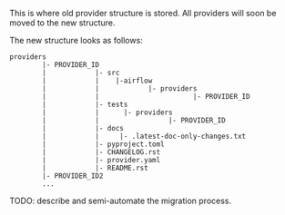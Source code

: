 <!--
 Licensed to the Apache Software Foundation (ASF) under one
 or more contributor license agreements.  See the NOTICE file
 distributed with this work for additional information
 regarding copyright ownership.  The ASF licenses this file
 to you under the Apache License, Version 2.0 (the
 "License"); you may not use this file except in compliance
 with the License.  You may obtain a copy of the License at

   http://www.apache.org/licenses/LICENSE-2.0

 Unless required by applicable law or agreed to in writing,
 software distributed under the License is distributed on an
 "AS IS" BASIS, WITHOUT WARRANTIES OR CONDITIONS OF ANY
 KIND, either express or implied.  See the License for the
 specific language governing permissions and limitations
 under the License.
 -->

This is where old provider structure is stored. All providers will soon be moved to the new structure.

The new structure looks as follows:

```text
providers
        |- PROVIDER_ID
        |            |- src
        |            |    |-airflow
        |            |            |- providers
        |            |                       |- PROVIDER_ID
        |            |- tests
        |            |      |- providers
        |            |                 |- PROVIDER_ID
        |            |- docs
        |            |     |- .latest-doc-only-changes.txt
        |            |- pyproject.toml
        |            |- CHANGELOG.rst
        |            |- provider.yaml
        |            |- README.rst
        |- PROVIDER_ID2
        ...
```

TODO: describe and semi-automate the migration process.
